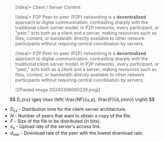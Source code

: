 
> [!idea]+ Client / Server
> Content





> [!idea]+ P2P
> Peer-to-peer (P2P) networking is a **decentralized** approach to digital communication, contrasting sharply with the traditional client-server model. In P2P networks, every participant, or "peer," acts both as a client and a server, making resources such as files, content, or bandwidth directly available to other network participants without requiring central coordination by servers.



> [!idea]+ P2P
> Peer-to-peer (P2P) networking is a **decentralized** approach to digital communication, contrasting sharply with the traditional client-server model. In P2P networks, every participant, or "peer," acts both as a client and a server, making resources such as files, content, or bandwidth directly available to other network participants without requiring central coordination by servers.
> 
> ![[Pasted image 20240306060228.png]]

$$
D_{cs} \geq \max \left( \frac{NF}{u_s}, \frac{F}{d_{min}} \right)
$$

- $D_{cs}$ - Distribution time for the client-server architecture.
- $N$ - Number of peers that want to obtain a copy of the file.
- $F$ - Size of the file to be distributed (in bits).
- $u_s$ - Upload rate of the server's access link.
- $d_{min}$ - Download rate of the peer with the lowest download rate.


